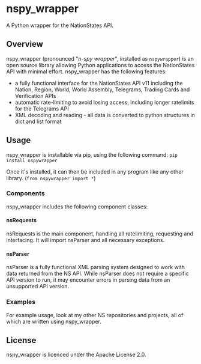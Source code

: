 # nspy_wrapper
A Python wrapper for the NationStates API.

## Overview
nspy_wrapper (pronounced "*n-spy wrapper*", installed as ``nspywrapper``) is an open source library allowing Python applications to access the NationStates API with minimal effort.
nspy_wrapper has the following features:
* a fully functional interface for the NationStates API v11 including the Nation, Region, World, World Assembly, Telegrams, Trading Cards and Verification APIs
* automatic rate-limiting to avoid losing access, including longer ratelimits for the Telegrams API
* XML decoding and reading - all data is converted to python structures in dict and list format

## Usage
nspy_wrapper is installable via pip, using the following command:
``pip install nspywrapper``

Once it's installed, it can then be included in any program like any other library. (``from nspywrapper import *``) 

### Components
nspy_wrapper includes the following component classes:
#### nsRequests
nsRequests is the main component, handling all ratelimiting, requesting and interfacing. It will import nsParser and all necessary exceptions.
#### nsParser
nsParser is a fully functional XML parsing system designed to work with data returned from the NS API. While nsParser does not require a specific API version to run, it may encounter errors in parsing data from an unsupported API version.

### Examples
For example usage, look at my other NS repositories and projects, all of which are written using nspy_wrapper.

## License
nspy_wrapper is licenced under the Apache License 2.0.
